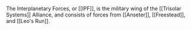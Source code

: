 The Interplanetary Forces, or [[IPF]], is the military wing of the [[Trisolar Systems]] Alliance, and consists of forces from [[Anseter]], [[Freestead]], and [[Leo's Run]].
